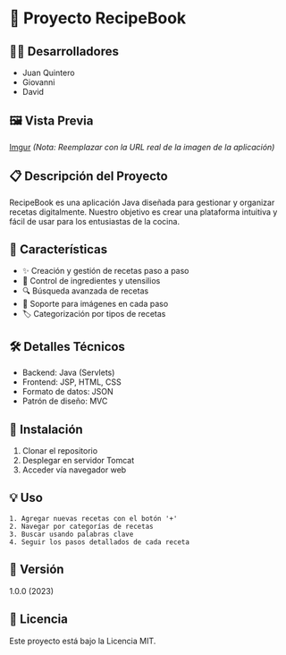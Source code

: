 # 🍳 Proyecto RecipeBook

## 👨‍💻 Desarrolladores
- Juan Quintero
- Giovanni
- David

## 🖼️ Vista Previa
[Imgur](https://imgur.com/ZBEpTYd)
*(Nota: Reemplazar con la URL real de la imagen de la aplicación)*

## 📋 Descripción del Proyecto
RecipeBook es una aplicación Java diseñada para gestionar y organizar recetas digitalmente. Nuestro objetivo es crear una plataforma intuitiva y fácil de usar para los entusiastas de la cocina.

## 🌟 Características
- ✨ Creación y gestión de recetas paso a paso
- 📝 Control de ingredientes y utensilios
- 🔍 Búsqueda avanzada de recetas
- 📸 Soporte para imágenes en cada paso
- 🏷️ Categorización por tipos de recetas

## 🛠️ Detalles Técnicos
- Backend: Java (Servlets)
- Frontend: JSP, HTML, CSS
- Formato de datos: JSON
- Patrón de diseño: MVC

## 🚀 Instalación
1. Clonar el repositorio
2. Desplegar en servidor Tomcat
3. Acceder vía navegador web

## 💡 Uso
```
1. Agregar nuevas recetas con el botón '+'
2. Navegar por categorías de recetas
3. Buscar usando palabras clave
4. Seguir los pasos detallados de cada receta
```

## 🔄 Versión
1.0.0 (2023)

## 📝 Licencia
Este proyecto está bajo la Licencia MIT.
